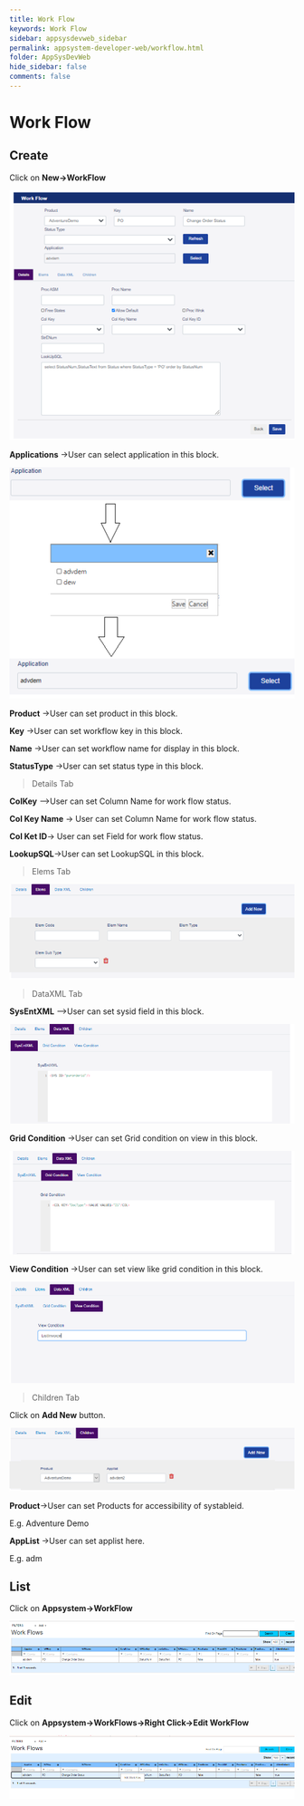 ```yaml
---
title: Work Flow
keywords: Work Flow
sidebar: appsysdevweb_sidebar
permalink: appsystem-developer-web/workflow.html
folder: AppSysDevWeb
hide_sidebar: false
comments: false
---
```


# Work Flow

## Create

Click on **New->WorkFlow**

![](/images/createworkflowweb.png)

**Applications** ->User can select application in this block.

![](/images/workflowappweb.png)

**Product** ->User can set product in this block.

**Key** ->User can set workflow key in this block.

**Name** ->User can set workflow name for display in this block.

**StatusType** ->User can set status type in this block.

>Details Tab

**ColKey** —>User can set Column Name for work flow status.

**Col Key Name** -> User can set Column Name for work flow status.

**Col Ket ID**-> User can set Field for work flow status.

**LookupSQL**->User can set LookupSQL in this block.

>Elems Tab

![](/images/workflowelemsweb.png)

>DataXML Tab

**SysEntXML** —>User can set sysid field in this block.

![](/images/workflowsysentxmlweb.png)

**Grid Condition** ->User can set Grid condition on view in this block.

![](/images/workflowgridconditionweb.png)

**View Condition** ->User can set view like grid condition in this block.

![](/images/workflowviewconditionweb.png)

>Children Tab

Click on **Add New** button.

![](/images/workflowchildrentabweb.png)

**Product**->User can set Products for accessibility of systableid.

   E.g. Adventure Demo

**AppList** ->User can set applist here.

   E.g. adm


## List

Click on  **Appsystem->WorkFlow**

![](/images/workflowlistweb.png)

##  Edit

Click on **Appsystem->WorkFlows->Right Click->Edit WorkFlow**

![](/images/workfloweditweb.png)

